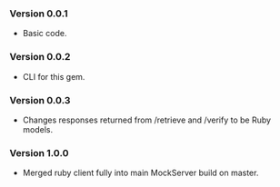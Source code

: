 ### Version 0.0.1
 - Basic code.

### Version 0.0.2
 - CLI for this gem.

### Version 0.0.3
 - Changes responses returned from /retrieve and /verify to be Ruby models.

### Version 1.0.0
 - Merged ruby client fully into main MockServer build on master.